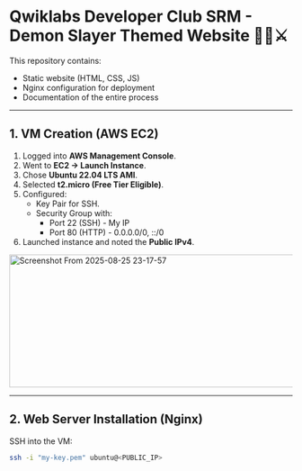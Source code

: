 # Qwiklabs Developer Club SRM - Demon Slayer Themed Website 🌸🔥⚔️

This repository contains:
- Static website (HTML, CSS, JS)  
- Nginx configuration for deployment  
- Documentation of the entire process  

---

## 1. VM Creation (AWS EC2)

1. Logged into **AWS Management Console**.
2. Went to **EC2 → Launch Instance**.
3. Chose **Ubuntu 22.04 LTS AMI**.
4. Selected **t2.micro (Free Tier Eligible)**.
5. Configured:
   - Key Pair for SSH.
   - Security Group with:
     - Port 22 (SSH) - My IP
     - Port 80 (HTTP) - 0.0.0.0/0, ::/0
6. Launched instance and noted the **Public IPv4**.

<img width="1663" height="236" alt="Screenshot From 2025-08-25 23-17-57" src="https://github.com/user-attachments/assets/9fada205-6d5d-4e8a-bf79-48550702820b" />


---

## 2. Web Server Installation (Nginx)

SSH into the VM:
```bash
ssh -i "my-key.pem" ubuntu@<PUBLIC_IP>




